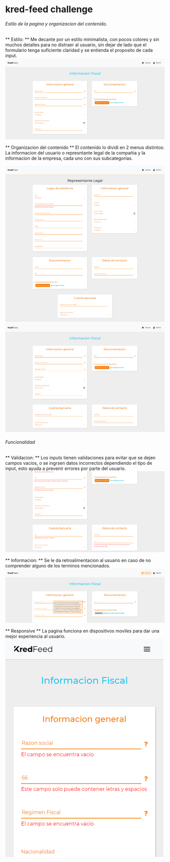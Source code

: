 # kred-feed challenge 

###### Estilo de la pagina y organizacion del contenido.

** Estilo: **
Me decante por un estilo minimalista, con pocos colores y sin muchos detalles para no distraer al usuario, sin dejar de lado que el formulario tenga suficiente claridad y se entienda el proposito de cada input.
![alt text](https://github.com/EmmanuelLopez1/kred-feed-code/blob/master/images/kred-feed1.png)


** Organizacion del contenido **
El contenido lo dividi en 2 menus distintos: La informacion del usuario o represntante legal de la compañia y la informacion de la empresa, cada uno con sus subcategorias.

![alt text](https://github.com/EmmanuelLopez1/kred-feed-code/blob/master/images/kred-feed5.png)
![alt text](https://github.com/EmmanuelLopez1/kred-feed-code/blob/master/images/kred-feed6.png)


###### Funcionalidad

** Validacion: **
Los inputs tienen validaciones para evitar que se dejen campos vacios, o se ingrsen datos incorrectos dependiendo el tipo de input, esto ayuda a prevenir errores por parte del usuario.
![alt text](https://github.com/EmmanuelLopez1/kred-feed-code/blob/master/images/kred-feed2.png)

** Informacion: **
Se le da retroalimentacion al usuario en caso de no comprender alguno de los terminos mencionados.
![alt text](https://github.com/EmmanuelLopez1/kred-feed-code/blob/master/images/kred-feed.png)

** Responsive **
La pagina funciona en dispositivos moviles para dar una mejor experiencia al usuario.
![alt text](https://github.com/EmmanuelLopez1/kred-feed-code/blob/master/images/kred-feed4.png)


